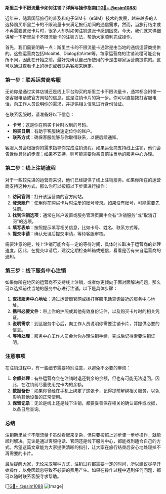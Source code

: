 **斯里兰卡不限流量卡如何注销？详解与操作指南[[TG💪+ @esim1088](https://t.me/s/esim1088)]**

近年来，随着国际旅行的普及和电子SIM卡（eSIM）技术的发展，越来越多的人选择购买斯里兰卡的不限流量卡来满足旅行期间的通信需求。然而，当旅行结束或不再需要这张卡片时，很多人却对如何注销这张卡感到困惑。今天，我们就来详细讲解一下斯里兰卡不限流量卡的注销方法，帮助大家顺利完成操作。

首先，我们需要明确一点：斯里兰卡的不限流量卡通常是由当地的通信运营商提供的。这些运营商包括Mobitel、Dialog和Airtel等。每家运营商的注销流程可能会有所不同，因此在开始之前，最好先确认自己所使用的卡是由哪家运营商提供的。这可以通过查看卡上的标识或者联系客服来确定。

### 第一步：联系运营商客服

无论你是通过实体店铺还是线上平台购买的斯里兰卡不限流量卡，通常都会附带一张客服电话或官方网站的信息。这是注销卡片的第一步。你可以直接拨打客服电话，向工作人员说明你的需求，并提供相关信息进行身份验证。

在联系客服时，请准备好以下信息：
- **卡号**：这是你在购买卡片时收到的号码。
- **购买日期**：有助于客服快速定位你的账户。
- **联系方式**：确保客服能够与你取得联系，以便后续通知。

客服人员会根据你的需求指导你完成注销流程。如果运营商支持线上注销，他们会告诉你具体的步骤；如果不支持，则可能需要你亲自前往当地的服务中心办理。

### 第二步：线上注销流程

对于一些较先进的运营商来说，他们已经提供了线上注销服务。如果你所在的运营商支持这种方式，那么你可以按照以下步骤进行操作：

1. **访问官网**：打开该运营商的官方网站。
2. **登录账户**：使用你在购买卡片时注册的账号登录。如果没有账号，可能需要先注册。
3. **找到注销选项**：通常在账户设置或服务管理页面中会有“注销服务”或“取消订阅”的选项。
4. **填写表单**：按照提示填写相关信息，比如卡号、姓名、联系方式等。
5. **提交申请**：确认无误后提交申请，等待客服审核。

需要注意的是，线上注销可能会有一定的等待时间，具体时长取决于运营商的处理速度。因此，在提交申请后，建议定期检查邮箱或短信，看看是否有来自运营商的通知。

### 第三步：线下服务中心注销

如果你所在地区的运营商不支持线上注销，或者你更倾向于面对面解决问题，那么可以选择前往当地的服务中心进行注销。以下是具体步骤：

1. **查找服务中心地址**：通过运营商官网或拨打客服电话查询最近的服务中心地址。
2. **携带必要文件**：带上你的护照或其他有效身份证件，以及购买卡片时的相关凭证。
3. **说明需求**：到达服务中心后，向工作人员说明你需要注销卡片，并提供必要的信息。
4. **等待处理**：服务中心工作人员会为你办理注销手续，完成后记得索要注销证明。

### 注意事项

在注销过程中，有一些细节需要特别注意，以避免不必要的麻烦：

1. **余额处理**：有些运营商会在注销时退还剩余的余额，但也有可能无法退回。因此，在注销前尽量使用完卡内的余额。
2. **数据备份**：如果你曾经在手机上绑定了这张卡，记得提前解绑相关服务，以免影响其他设备的正常使用。
3. **保留记录**：无论是线上还是线下注销，都要妥善保存相关的确认邮件或收据，以备日后查询。

### 总结

注销斯里兰卡不限流量卡虽然看起来复杂，但只要按照上述步骤一步步操作，就能顺利解决。无论是通过客服电话、官网还是线下服务中心，都能找到适合自己的方式。希望这篇文章能为大家提供清晰的指引，让大家在旅行结束后安心地处理掉不再需要的卡片。

最后提醒大家，无论采取哪种方式，注销过程都需要一定的时间，所以建议尽早开始操作，以免因疏忽导致不必要的费用产生。如果在操作过程中遇到任何问题，都可以随时联系客服寻求帮助。

[[TG💪+ @esim1088](https://t.me/s/esim1088) ![Image](https://i.postimg.cc/4NQfJmqS/Snipaste-2025-05-13-00-14-12.png)]